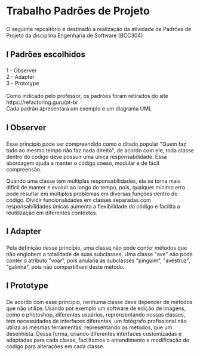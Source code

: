 <h1 align="left">Trabalho Padrões de Projeto</h1>

###

<p align="left">O seguinte repositório é destinado a realização da atividade de Padrões de Projeto da disciplina Engenharia de Software (BCC304)</p>

###

<h2 align="left">I Padrões escolhidos</h2>

###

<p align="left">1 - Observer<br>2 - Adapter<br>3 -  Prototype<br><br>Como indicado pelo professor, os padrões foram retirados do site https://refactoring.guru/pt-br<br> Cada padrão apresentara um exemplo e um diagrama UML</p>

###

<h2 align="left">I Observer</h2>

###

<p align="left"> Esse princípio pode ser compreendido como o ditado popular "Quem faz tudo ao mesmo tempo não faz nada direito", de acordo com ele, toda classe dentro do código deve possuir uma única responsabilidade. Essa abordagem ajuda a manter o código coeso, modular e de fácil compreensão. 
  
Quando uma classe tem múltiplas responsabilidades, ela se torna mais difícil de manter e evoluir ao longo do tempo, pois, qualquer mínimo erro pode resultar em múltiplos problemas em diversas funções dentro do código. Dividir funcionalidades em classes separadas com responsabilidades únicas aumenta a flexibilidade do código e facilita a reutilização em diferentes contextos.
</p>

###

<h2 align="left">I Adapter</h2>

###

<p align="left">Pela definição desse princípio, uma classe não pode conter métodos que não englobem a totalidade de suas subclasses. Uma classe "ave" não pode conter o atributo "voar", pois anularia as subclasses "pinguim", "avestruz", "galinha", pois não compartilham deste método. </p>

###

<h2 align="left">I Prototype</h2>

###

<p align="left">De acordo com esse princípio, nenhuma classe deve depender de métodos que não utilize. Usando por exemplo um software de edição de imagens, como o photoshop, diferentes usuários, reprensentando nossas classes, tem necessidades de interfaces diferentes, um fotógrafo profissional não utiliza as mesmas ferramentas, representando os métodos, que um desenhista. Dessa forma, criando diferentes interfaces customizadas e adaptadas para cada classe, facilitamos o entendimento e modificação do código para alterações em cada classe.</p>

###


###
